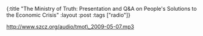 {:title "The Ministry of Truth: Presentation and Q&A on People's Solutions to the Economic Crisis"
:layout :post
:tags  ["radio"]}

<http://www.szcz.org/audio/tmot\_2009-05-07.mp3>

